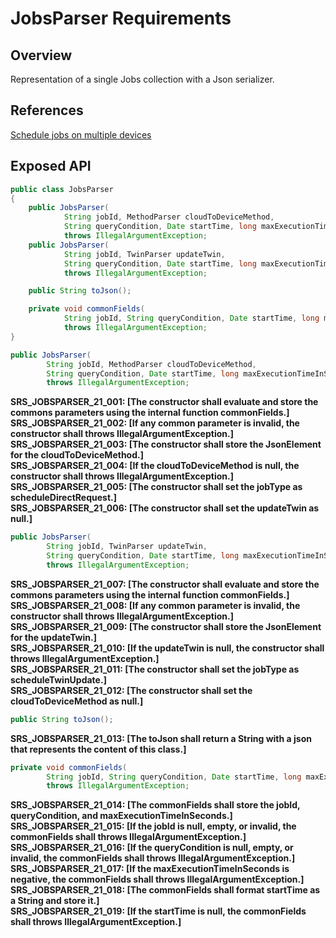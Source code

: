 # JobsParser Requirements

## Overview

Representation of a single Jobs collection with a Json serializer.

## References

[Schedule jobs on multiple devices](https://docs.microsoft.com/en-us/azure/iot-hub/iot-hub-devguide-jobs)

## Exposed API

```java
public class JobsParser
{
    public JobsParser(
            String jobId, MethodParser cloudToDeviceMethod,
            String queryCondition, Date startTime, long maxExecutionTimeInSeconds)
            throws IllegalArgumentException;
    public JobsParser(
            String jobId, TwinParser updateTwin,
            String queryCondition, Date startTime, long maxExecutionTimeInSeconds)
            throws IllegalArgumentException;

    public String toJson();

    private void commonFields(
            String jobId, String queryCondition, Date startTime, long maxExecutionTimeInSeconds)
            throws IllegalArgumentException;
}
```

```java
public JobsParser(
        String jobId, MethodParser cloudToDeviceMethod,
        String queryCondition, Date startTime, long maxExecutionTimeInSeconds)
        throws IllegalArgumentException;
```
**SRS_JOBSPARSER_21_001: [**The constructor shall evaluate and store the commons parameters using the internal function commonFields.**]**  
**SRS_JOBSPARSER_21_002: [**If any common parameter is invalid, the constructor shall throws IllegalArgumentException.**]**  
**SRS_JOBSPARSER_21_003: [**The constructor shall store the JsonElement for the cloudToDeviceMethod.**]**  
**SRS_JOBSPARSER_21_004: [**If the cloudToDeviceMethod is null, the constructor shall throws IllegalArgumentException.**]**  
**SRS_JOBSPARSER_21_005: [**The constructor shall set the jobType as scheduleDirectRequest.**]**  
**SRS_JOBSPARSER_21_006: [**The constructor shall set the updateTwin as null.**]**  

```java
public JobsParser(
        String jobId, TwinParser updateTwin,
        String queryCondition, Date startTime, long maxExecutionTimeInSeconds)
        throws IllegalArgumentException;
```
**SRS_JOBSPARSER_21_007: [**The constructor shall evaluate and store the commons parameters using the internal function commonFields.**]**  
**SRS_JOBSPARSER_21_008: [**If any common parameter is invalid, the constructor shall throws IllegalArgumentException.**]**  
**SRS_JOBSPARSER_21_009: [**The constructor shall store the JsonElement for the updateTwin.**]**  
**SRS_JOBSPARSER_21_010: [**If the updateTwin is null, the constructor shall throws IllegalArgumentException.**]**  
**SRS_JOBSPARSER_21_011: [**The constructor shall set the jobType as scheduleTwinUpdate.**]**  
**SRS_JOBSPARSER_21_012: [**The constructor shall set the cloudToDeviceMethod as null.**]**  

```java
public String toJson();
```
**SRS_JOBSPARSER_21_013: [**The toJson shall return a String with a json that represents the content of this class.**]**  

```java
private void commonFields(
        String jobId, String queryCondition, Date startTime, long maxExecutionTimeInSeconds)
        throws IllegalArgumentException;
```
**SRS_JOBSPARSER_21_014: [**The commonFields shall store the jobId, queryCondition, and maxExecutionTimeInSeconds.**]**  
**SRS_JOBSPARSER_21_015: [**If the jobId is null, empty, or invalid, the commonFields shall throws IllegalArgumentException.**]**  
**SRS_JOBSPARSER_21_016: [**If the queryCondition is null, empty, or invalid, the commonFields shall throws IllegalArgumentException.**]**  
**SRS_JOBSPARSER_21_017: [**If the maxExecutionTimeInSeconds is negative, the commonFields shall throws IllegalArgumentException.**]**  
**SRS_JOBSPARSER_21_018: [**The commonFields shall format startTime as a String and store it.**]**  
**SRS_JOBSPARSER_21_019: [**If the startTime is null, the commonFields shall throws IllegalArgumentException.**]**  
